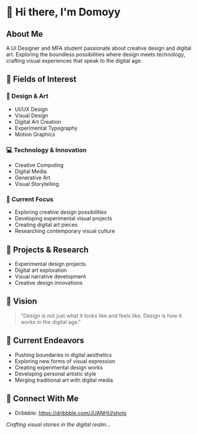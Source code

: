 
# 👋 Hi there, I'm Domoyy


## About Me
A UI Designer and MFA student passionate about creative design and digital art. Exploring the boundless possibilities where design meets technology, crafting visual experiences that speak to the digital age.

## 🌟 Fields of Interest

### 🎨 Design & Art
- UI/UX Design
- Visual Design
- Digital Art Creation
- Experimental Typography
- Motion Graphics

### 💻 Technology & Innovation
- Creative Computing
- Digital Media
- Generative Art
- Visual Storytelling

### 🔮 Current Focus
- Exploring creative design possibilities
- Developing experimental visual projects
- Creating digital art pieces
- Researching contemporary visual culture

## 🎯 Projects & Research
- Experimental design projects
- Digital art exploration
- Visual narrative development
- Creative design innovations

## 💫 Vision
> "Design is not just what it looks like and feels like. Design is how it works in the digital age."

## 🚀 Current Endeavors
- Pushing boundaries in digital aesthetics
- Exploring new forms of visual expression
- Creating experimental design works
- Developing personal artistic style
- Merging traditional art with digital media

## 🔗 Connect With Me
- Dribbble: https://dribbble.com/JUANHU/shots


_Crafting visual stories in the digital realm..._
